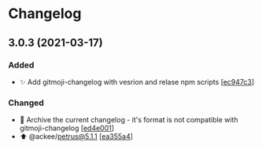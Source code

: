 # Changelog

<a name="3.0.3"></a>

## 3.0.3 (2021-03-17)

### Added

-   ✨ Add gitmoji-changelog with vesrion and relase npm scripts [[ec947c3](https://github.com/AckeeCZ/antonio/commit/ec947c38a4bdd993c1fcb95ee5c3291124b3fadd)]

### Changed

-   🚚 Archive the current changelog - it&#x27;s format is not compatible with gitmoji-changelog [[ed4e001](https://github.com/AckeeCZ/antonio/commit/ed4e001e455019a0343d615c3ab5b800908da20e)]
-   ⬆️ @ackee/petrus@5.1.1 [[ea355a4](https://github.com/AckeeCZ/antonio/commit/ea355a4ca7632655ba896c972b768ea133eef7e9)]
